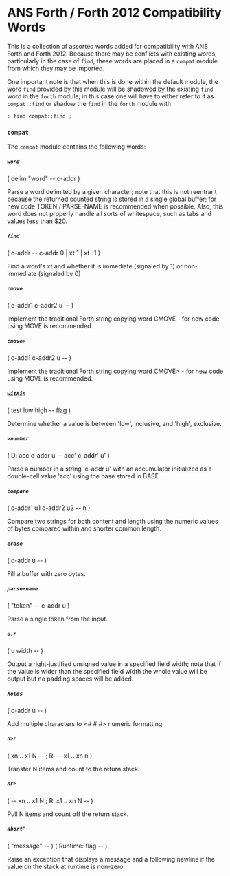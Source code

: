# ANS Forth / Forth 2012 Compatibility Words

This is a collection of assorted words added for compatibility with ANS Forth and Forth 2012. Because there may be conflicts with existing words, particularly in the case of `find`, these words are placed in a `compat` module from which they may be imported.

One important note is that when this is done within the default module, the word `find` provided by this module will be shadowed by the existing `find` word in the `forth` module; in this case one will have to either refer to it as `compat::find` or shadow the `find` in the `forth` module with:

```
: find compat::find ;
```

### `compat`

The `compat` module contains the following words:

##### `word`
( delim "<delims>word<delims>" -- c-addr )

Parse a word delimited by a given character; note that this is not reentrant because the returned counted string is stored in a single global buffer; for new code TOKEN / PARSE-NAME is recommended when possible. Also, this word does not properly handle all sorts of whitespace, such as tabs and values less than $20.

##### `find`
( c-addr -- c-addr 0 | xt 1 | xt -1 )

Find a word's xt and whether it is immediate (signaled by 1) or non-immediate (signaled by 0)

##### `cmove`
( c-addr1 c-addr2 u -- )

Implement the traditional Forth string copying word CMOVE - for new code using MOVE is recommended.

##### `cmove>`
( c-add1 c-addr2 u -- )

Implement the traditional Forth string copying word CMOVE> - for new code using MOVE is recommended.

##### `within`
( test low high -- flag )

Determine whether a value is between 'low', inclusive, and 'high', exclusive.

##### `>number`
( D: acc c-addr u -- acc' c-addr' u' )

Parse a number in a string 'c-addr u' with an accumulator initialized as a double-cell value 'acc' using the base stored in BASE

##### `compare`
( c-addr1 u1 c-addr2 u2 -- n )

Compare two strings for both content and length using the numeric values of bytes compared within and shorter common length.

##### `erase`
( c-addr u -- )

Fill a buffer with zero bytes.

##### `parse-name`
( "token" -- c-addr u )

Parse a single token from the input.

##### `u.r`
( u width -- )

Output a right-justified unsigned value in a specified field width; note that if the value is wider than the specified field width the whole value will be output but no padding spaces will be added.

##### `holds`
( c-addr u -- )

Add multiple characters to <# # #> numeric formatting.

##### `n>r`
( xn .. x1 N -- ; R: -- x1 .. xn n )

Transfer N items and count to the return stack.

##### `nr>`
( -- xn .. x1 N ; R: x1 .. xn N -- )

Pull N items and count off the return stack.

##### `abort"`
( "message" -- ) ( Runtime: flag -- )

Raise an exception that displays a message and a following newline if the value on the stack at runtime is non-zero.

